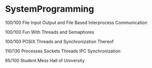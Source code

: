 # SystemProgramming

100/100
File Input Output and File Based Interprocess Communication

100/100
Fun With Threads and Semaphores

100/100
POSIX Threads and Synchronization Thereof

110/130
Processes Sockets Threads IPC Synchronization

65/100
Student Mess Hall of University
